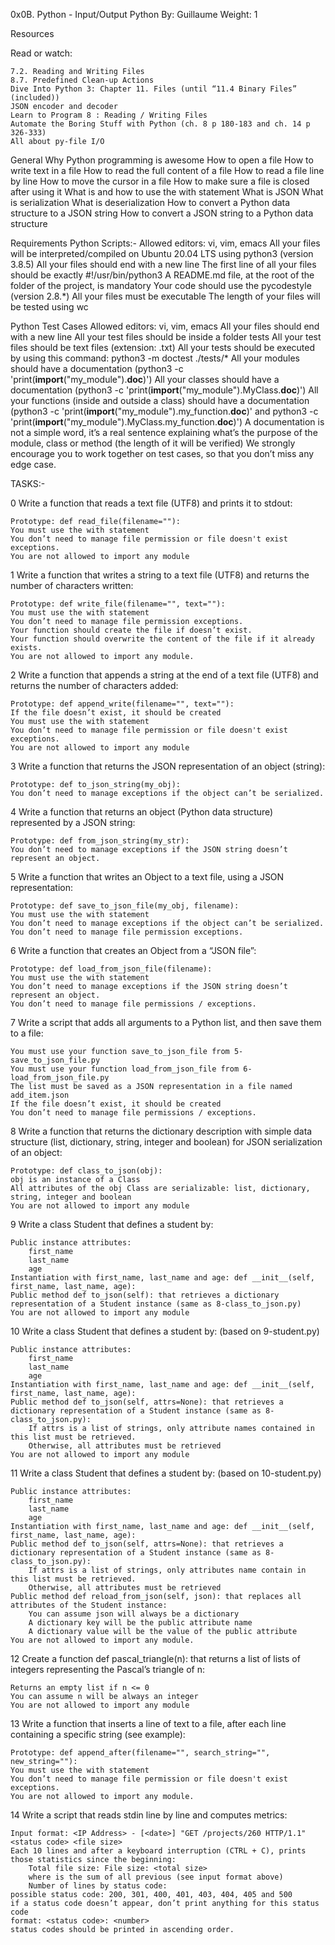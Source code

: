 0x0B. Python - Input/Output
Python
 By: Guillaume
 Weight: 1


Resources

Read or watch:

	7.2. Reading and Writing Files
	8.7. Predefined Clean-up Actions
	Dive Into Python 3: Chapter 11. Files (until “11.4 Binary Files” (included))
	JSON encoder and decoder
	Learn to Program 8 : Reading / Writing Files
	Automate the Boring Stuff with Python (ch. 8 p 180-183 and ch. 14 p 326-333)
	All about py-file I/O


General
	Why Python programming is awesome
	How to open a file
	How to write text in a file
	How to read the full content of a file
	How to read a file line by line
	How to move the cursor in a file
	How to make sure a file is closed after using it
	What is and how to use the with statement
	What is JSON
	What is serialization
	What is deserialization
	How to convert a Python data structure to a JSON string
	How to convert a JSON string to a Python data structure

Requirements
Python Scripts:-
	Allowed editors: vi, vim, emacs
	All your files will be interpreted/compiled on Ubuntu 20.04 LTS using python3 (version 3.8.5)
	All your files should end with a new line
	The first line of all your files should be exactly #!/usr/bin/python3
	A README.md file, at the root of the folder of the project, is mandatory
	Your code should use the pycodestyle (version 2.8.*)
	All your files must be executable
	The length of your files will be tested using wc


Python Test Cases
	Allowed editors: vi, vim, emacs
	All your files should end with a new line
	All your test files should be inside a folder tests
	All your test files should be text files (extension: .txt)
	All your tests should be executed by using this command: python3 -m doctest ./tests/*
	All your modules should have a documentation (python3 -c 'print(__import__("my_module").__doc__)')
	All your classes should have a documentation (python3 -c 'print(__import__("my_module").MyClass.__doc__)')
	All your functions (inside and outside a class) should have a documentation (python3 -c 'print(__import__("my_module").my_function.__doc__)' and python3 -c 'print(__import__("my_module").MyClass.my_function.__doc__)')
	A documentation is not a simple word, it’s a real sentence explaining what’s the purpose of the module, class or method (the length of it will be verified)
	We strongly encourage you to work together on test cases, so that you don’t miss any edge case.


TASKS:-

0 Write a function that reads a text file (UTF8) and prints it to stdout:

	Prototype: def read_file(filename=""):
	You must use the with statement
	You don’t need to manage file permission or file doesn't exist exceptions.
	You are not allowed to import any module

1 Write a function that writes a string to a text file (UTF8) and returns the number of characters written:

	Prototype: def write_file(filename="", text=""):
	You must use the with statement
	You don’t need to manage file permission exceptions.
	Your function should create the file if doesn’t exist.
	Your function should overwrite the content of the file if it already exists.
	You are not allowed to import any module.

2 Write a function that appends a string at the end of a text file (UTF8) and returns the number of characters added:

	Prototype: def append_write(filename="", text=""):
	If the file doesn’t exist, it should be created
	You must use the with statement
	You don’t need to manage file permission or file doesn't exist exceptions.
	You are not allowed to import any module


3 Write a function that returns the JSON representation of an object (string):

	Prototype: def to_json_string(my_obj):
	You don’t need to manage exceptions if the object can’t be serialized.


4 Write a function that returns an object (Python data structure) represented by a JSON string:

	Prototype: def from_json_string(my_str):
	You don’t need to manage exceptions if the JSON string doesn’t represent an object.

5 Write a function that writes an Object to a text file, using a JSON representation:

	Prototype: def save_to_json_file(my_obj, filename):
	You must use the with statement
	You don’t need to manage exceptions if the object can’t be serialized.
	You don’t need to manage file permission exceptions.

6 Write a function that creates an Object from a “JSON file”:

	Prototype: def load_from_json_file(filename):
	You must use the with statement
	You don’t need to manage exceptions if the JSON string doesn’t represent an object.
	You don’t need to manage file permissions / exceptions.

7 Write a script that adds all arguments to a Python list, and then save them to a file:

	You must use your function save_to_json_file from 5-save_to_json_file.py
	You must use your function load_from_json_file from 6-load_from_json_file.py
	The list must be saved as a JSON representation in a file named add_item.json
	If the file doesn’t exist, it should be created
	You don’t need to manage file permissions / exceptions.

8 Write a function that returns the dictionary description with simple data structure (list, dictionary, string, integer and boolean) for JSON serialization of an object:

	Prototype: def class_to_json(obj):
	obj is an instance of a Class
	All attributes of the obj Class are serializable: list, dictionary, string, integer and boolean
	You are not allowed to import any module

9 Write a class Student that defines a student by:

	Public instance attributes:
		first_name
		last_name
		age
	Instantiation with first_name, last_name and age: def __init__(self, first_name, last_name, age):
	Public method def to_json(self): that retrieves a dictionary representation of a Student instance (same as 8-class_to_json.py)
	You are not allowed to import any module

10 Write a class Student that defines a student by: (based on 9-student.py)

	Public instance attributes:
		first_name
		last_name
		age
	Instantiation with first_name, last_name and age: def __init__(self, first_name, last_name, age):
	Public method def to_json(self, attrs=None): that retrieves a dictionary representation of a Student instance (same as 8-class_to_json.py):
		If attrs is a list of strings, only attribute names contained in this list must be retrieved.
		Otherwise, all attributes must be retrieved
	You are not allowed to import any module


11 Write a class Student that defines a student by: (based on 10-student.py)

	Public instance attributes:
		first_name
		last_name
		age
	Instantiation with first_name, last_name and age: def __init__(self, first_name, last_name, age):
	Public method def to_json(self, attrs=None): that retrieves a dictionary representation of a Student instance (same as 8-class_to_json.py):
		If attrs is a list of strings, only attributes name contain in this list must be retrieved.
		Otherwise, all attributes must be retrieved
	Public method def reload_from_json(self, json): that replaces all attributes of the Student instance:
		You can assume json will always be a dictionary
		A dictionary key will be the public attribute name
		A dictionary value will be the value of the public attribute
	You are not allowed to import any module.


12 Create a function def pascal_triangle(n): that returns a list of lists of integers representing the Pascal’s triangle of n:

	Returns an empty list if n <= 0
	You can assume n will be always an integer
	You are not allowed to import any module

13 Write a function that inserts a line of text to a file, after each line containing a specific string (see example):

	Prototype: def append_after(filename="", search_string="", new_string=""):
	You must use the with statement
	You don’t need to manage file permission or file doesn't exist exceptions.
	You are not allowed to import any module.

14 Write a script that reads stdin line by line and computes metrics:

	Input format: <IP Address> - [<date>] "GET /projects/260 HTTP/1.1" <status code> <file size>
	Each 10 lines and after a keyboard interruption (CTRL + C), prints those statistics since the beginning:
		Total file size: File size: <total size>
		where is the sum of all previous (see input format above)
		Number of lines by status code:
	possible status code: 200, 301, 400, 401, 403, 404, 405 and 500
	if a status code doesn’t appear, don’t print anything for this status code
	format: <status code>: <number>
	status codes should be printed in ascending order.

